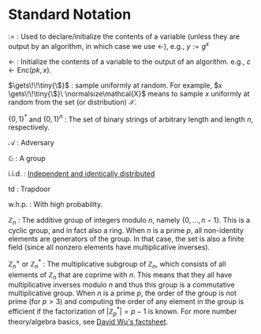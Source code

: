 # Standard Notation

$:=$
: Used to declare/initialize the contents of a variable (unless they are output by an algorithm, in which case we use $\gets$), e.g., $y := g^x$

$\gets$
: Initialize the contents of a variable to the output of an algorithm. e.g., $c \gets \mathsf{Enc}(pk, x)$.

$\gets\!\!\tiny{\$}$
: sample uniformly at random. For example, $x \gets\!\!\tiny{\$}\ \normalsize\mathcal{X}$ means to sample $x$ uniformly at random from the set (or distribution) $\mathcal{X}$.

$\{0,1\}^*$ and $\{0,1\}^n$
: The set of binary strings of arbitrary length and length $n$, respectively.

$\mathcal{A}$
: Adversary

$\mathbb{G}$
: A group

i.i.d.
: [Independent and identically distributed](general.md)

$\mathsf{td}$
: Trapdoor

w.h.p.
: With high probability.

$\mathbb{Z}_n$
: The additive group of integers modulo $n$, namely $\{0,\dots,n-1\}$. This is a cyclic group, and in fact also a ring. When $n$ is a prime $p$, all non-identity elements are generators of the group. In that case, the set is also a finite field (since all nonzero elements have multiplicative inverses). 

$\mathbb{Z}_n^\times$ or $\mathbb{Z}_n^*$
: The multiplicative subgroup of $\mathbb{Z}_n$, which consists of all elements of $\mathbb{Z}_n$ that are coprime with $n$. This means that they all have multiplicative inverses modulo $n$ and thus this group is a commutative multiplicative group. When $n$ is a prime $p$, the order of the group is not prime (for $p>3$) and computing the order of any element in the group is efficient if the factorization of $\lvert \mathbb{Z}_p^*\rvert = p-1$ is known. For more number theory/algebra basics, see [David Wu's factsheet](https://www.cs.utexas.edu/~dwu4/courses/fa21/static/algebra.pdf).